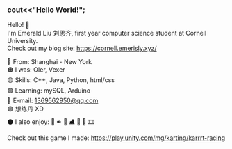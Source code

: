 ### cout<<"Hello World!";

Hello! 🌼  
I'm Emerald Liu 刘思齐, first year computer science student at Cornell University.  
Check out my blog site:
https://cornell.emerisly.xyz/  

🔴 From: Shanghai - New York  
🟠 I was: OIer, Vexer  
🟡 Skills: C++, Java, Python, html/css  
🟢 Learning: mySQL, Arduino  
🔵 E-mail: 1369562950@qq.com  
🟣 想练丹 XD   
⚫ I also enjoy: 🎨 ✒ 🏀  ⛸ 🎹 🎸 🎞  



Check out this game I made:
https://play.unity.com/mg/karting/karrrt-racing  
